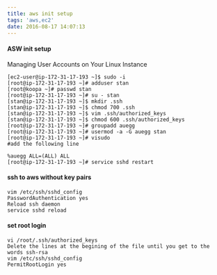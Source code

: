 ```yaml
---
title: aws init setup
tags: 'aws,ec2'
date: 2016-08-17 14:07:13
---
```


#### ASW init setup

Managing User Accounts on Your Linux Instance
```
[ec2-user@ip-172-31-17-193 ~]$ sudo -i
[root@ip-172-31-17-193 ~]# adduser stan
[root@koopa ~]# passwd stan
[root@ip-172-31-17-193 ~]# su - stan
[stan@ip-172-31-17-193 ~]$ mkdir .ssh
[stan@ip-172-31-17-193 ~]$ chmod 700 .ssh
[stan@ip-172-31-17-193 ~]$ vim .ssh/authorized_keys
[stan@ip-172-31-17-193 ~]$ chmod 600 .ssh/authorized_keys
[root@ip-172-31-17-193 ~]# groupadd auegg
[root@ip-172-31-17-193 ~]# usermod -a -G auegg stan
[root@ip-172-31-17-193 ~]# visudo
#add the following line

%auegg ALL=(ALL) ALL
[root@ip-172-31-17-193 ~]# service sshd restart

```

#### ssh to aws without key pairs
```
vim /etc/ssh/sshd_config
PasswordAuthentication yes
Reload ssh daemon
service sshd reload
```

#### set root login
```
vi /root/.ssh/authorized_keys
Delete the lines at the begining of the file until you get to the words ssh-rsa
vim /etc/ssh/sshd_config
PermitRootLogin yes
```
